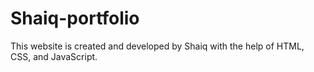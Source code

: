 # Shaiq-portfolio
This website is created and developed by Shaiq with the help of HTML, CSS, and JavaScript.

